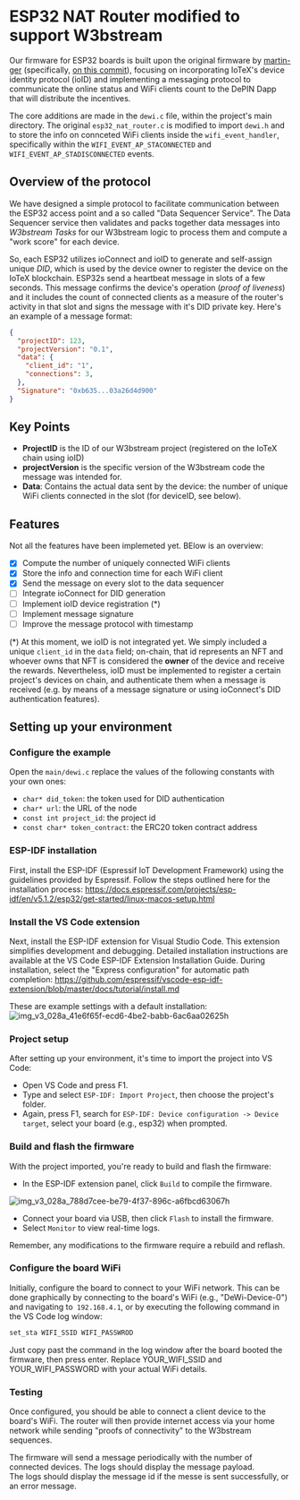 # ESP32 NAT Router modified to support W3bstream

Our firmware for ESP32 boards is built upon the original firmware by [martin-ger](https://github.com/martin-ger/esp32_nat_router) (specifically, [on this commit](https://github.com/martin-ger/esp32_nat_router/tree/f44c8794cb7ef59bb2602937131a8177ee6f22e5)), focusing on incorporating IoTeX's device identity protocol (ioID) and implementing a messaging protocol to communicate the online status and WiFi clients count to the DePIN Dapp that will distribute the incentives. 

The core additions are made in the `dewi.c` file, within the project's main directory. The original `esp32_nat_router.c` is modified to import `dewi.h` and to store the info on connceted WiFi clients inside the `wifi_event_handler`, specifically within the `WIFI_EVENT_AP_STACONNECTED` and `WIFI_EVENT_AP_STADISCONNECTED` events.  

## Overview of the protocol

We have designed a simple protocol to facilitate communication between the ESP32 access point and a so called "Data Sequencer Service". The Data Sequencer service then validates and packs together data messages into *W3bstream Tasks* for our W3bstream logic to process them and compute a "work score" for each device. 

So, each ESP32 utilizes ioConnect and ioID to generate and self-assign unique *DID*, which is used by the device owner to register the device on the IoTeX blockchain. ESP32s send a heartbeat message in slots of a few seconds. This message confirms the device's operation (*proof of liveness*)  and it includes the count of connected clients as a measure of the router's activity in that slot and signs the message with it's DID private key. Here's an example of a message format:

```json
{ 
  "projectID": 123,
  "projectVersion": "0.1",
  "data": {
    "client_id": "1",
    "connections": 3,
  },
  "Signature": "0xb635...03a26d4d900"
}
```

## Key Points

- **ProjectID** is the ID of our W3bstream project (registered on the IoTeX chain using ioID)
- **projectVersion** is the specific version of the W3bstream code the message was intended for.  
- **Data**: Contains the actual data sent by the device: the number of unique WiFi clients connected in the slot (for deviceID, see below).
  
## Features

Not all the features have been implemeted yet. BElow is an overview:

- [x] Compute the number of uniquely connected WiFi clients
- [x] Store the info and connection time for each WiFi client
- [x] Send the message on every slot to the data sequencer
- [ ] Integrate ioConnect for DID generation
- [ ] Implement ioID device registration (*)
- [ ] Implement message signature
- [ ] Improve the message protocol with timestamp

(*) At this moment, we ioID is not integrated yet. We simply included a unique `client_id` in the `data` field; on-chain, that id represents an NFT and whoever owns that NFT is considered the **owner** of the device and receive the rewards. Nevertheless, ioID must be implemented to register a certain project's devices on chain, and authenticate them when a message is received (e.g. by means of a message signature or using ioConnect's DID authentication features).

## Setting up your environment

### Configure the example

Open the `main/dewi.c` replace the values of the following constants with your own ones:

- `char* did_token`: the token used for DID authentication
- `char* url`: the URL of the node
- `const int project_id`: the project id
- `const char* token_contract`: the ERC20 token contract address

### ESP-IDF installation
First, install the ESP-IDF (Espressif IoT Development Framework) using the guidelines provided by Espressif. Follow the steps outlined here for the installation process: https://docs.espressif.com/projects/esp-idf/en/v5.1.2/esp32/get-started/linux-macos-setup.html

### Install the VS Code extension
Next, install the ESP-IDF extension for Visual Studio Code. This extension simplifies development and debugging. Detailed installation instructions are available at the VS Code ESP-IDF Extension Installation Guide. During installation, select the "Express configuration" for automatic path completion: https://github.com/espressif/vscode-esp-idf-extension/blob/master/docs/tutorial/install.md

These are example settings with a default installation:
![img_v3_028a_41e6f65f-ecd6-4be2-babb-6ac6aa02625h](https://github.com/machinefi/iotex-dewi-demo/assets/11096047/e309b676-cada-4db4-bbe1-c37916521b00)

### Project setup
After setting up your environment, it's time to import the project into VS Code:

- Open VS Code and press F1.
- Type and select `ESP-IDF: Import Project`, then choose the project's folder.
- Again, press F1, search for `ESP-IDF: Device configuration -> Device target`, select your board (e.g., esp32) when prompted.

### Build and flash the firmware
With the project imported, you're ready to build and flash the firmware:

- In the ESP-IDF extension panel, click `Build` to compile the firmware.

![img_v3_028a_788d7cee-be79-4f37-896c-a6fbcd63067h](https://github.com/machinefi/iotex-dewi-demo/assets/11096047/616ad6df-0fad-426b-89c4-282051f555d2)

- Connect your board via USB, then click `Flash` to install the firmware.
- Select `Monitor` to view real-time logs.

Remember, any modifications to the firmware require a rebuild and reflash.

### Configure the board WiFi
Initially, configure the board to connect to your WiFi network. This can be done graphically by connecting to the board's WiFi (e.g., "DeWi-Device-0") and navigating to` 192.168.4.1`, or by executing the following command in the VS Code log window:

```sh
set_sta WIFI_SSID WIFI_PASSWROD
```
Just copy past the command in the log window after the board booted the firmware, then press enter.
Replace YOUR_WIFI_SSID and YOUR_WIFI_PASSWORD with your actual WiFi details.

### Testing
Once configured, you should be able to connect a client device to the board's WiFi. The router will then provide internet access via your home network while sending "proofs of connectivity" to the W3bstream sequences.

The firmware will send a message periodically with the number of connected devices. The logs should display the message payload.  
The logs should display the message id if the messe is sent successfully, or an error message.
